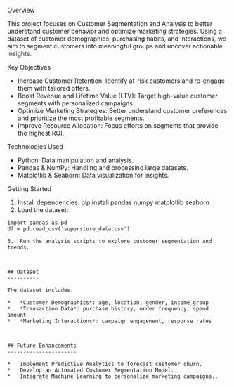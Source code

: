 Overview


This project focuses on Customer Segmentation and Analysis to better understand customer behavior and optimize marketing strategies. Using a dataset of customer demographics, purchasing habits, and interactions, we aim to segment customers into meaningful groups and uncover actionable insights.

Key Objectives


- Increase Customer Retention: Identify at-risk customers and re-engage them with tailored offers.
- Boost Revenue and Lifetime Value (LTV): Target high-value customer segments with personalized campaigns.
- Optimize Marketing Strategies: Better understand customer preferences and prioritize the most profitable segments.
- Improve Resource Allocation: Focus efforts on segments that provide the highest ROI.

Technologies Used


- Python: Data manipulation and analysis.
- Pandas & NumPy: Handling and processing large datasets.
- Matplotlib & Seaborn: Data visualization for insights.

Getting Started

1. Install dependencies: pip install pandas numpy matplotlib seaborn
2. Load the dataset:

```
import pandas as pd
df = pd.read_csv('superstore_data.csv')

3.  Run the analysis scripts to explore customer segmentation and trends.



## Dataset
----------

The dataset includes:

*   *Customer Demographics*: age, location, gender, income group
*   *Transaction Data*: purchase history, order frequency, spend amount
*   *Marketing Interactions*: campaign engagement, response rates



## Future Enhancements
----------------------

*   Implement Predictive Analytics to forecast customer churn.
*   Develop an Automated Customer Segmentation Model.
*   Integrate Machine Learning to personalize marketing campaigns..
